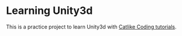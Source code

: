 # Learning Unity3d

This is a practice project to learn Unity3d with [Catlike Coding tutorials](https://catlikecoding.com/unity/tutorials/).
